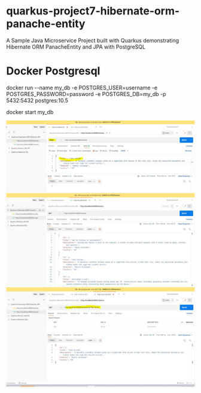 # quarkus-project7-hibernate-orm-panache-entity
 A Sample Java Microservice Project built with Quarkus demonstrating  Hibernate ORM PanacheEntity and JPA with PostgreSQL
 
# Docker Postgresql

docker run --name my_db -e POSTGRES_USER=username -e POSTGRES_PASSWORD=password -e POSTGRES_DB=my_db -p 5432:5432 postgres:10.5

docker start my_db

![This is an image](https://github.com/pranavnayak/quarkus-project7-hibernate-orm-panache-entity/blob/main/1.JPG)
![This is an image](https://github.com/pranavnayak/quarkus-project7-hibernate-orm-panache-entity/blob/main/2.JPG)
![This is an image](https://github.com/pranavnayak/quarkus-project7-hibernate-orm-panache-entity/blob/main/3.JPG)

